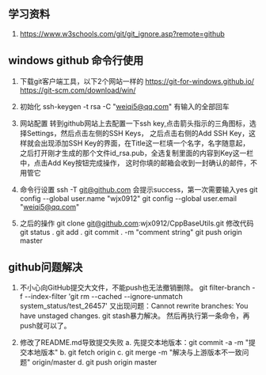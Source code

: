 ## 学习资料
1. https://www.w3schools.com/git/git_ignore.asp?remote=github

## windows github 命令行使用
1. 下载git客户端工具，以下2个网站一样的
https://git-for-windows.github.io/
https://git-scm.com/download/win/

2. 初始化
ssh-keygen -t rsa -C "weiqi5@qq.com" 有输入的全部回车

3. 网站配置
转到github网站上去配置一下ssh key,点击箭头指示的三角图标，选择Settings，然后点击左侧的SSH Keys，
之后点击右侧的Add SSH Key，这样就会出现添加SSH Key的界面，在Title这一栏填一个名字，名字随意起，
之后打开刚才生成的那个文件id_rsa.pub，全选复制里面的内容到Key这一栏中，点击Add Key按钮完成操作，
这时你填的邮箱会收到一封确认的邮件，不用管它

4. 命令行设置
ssh -T git@github.com 会提示success，第一次需要输入yes
git config --global user.name "wjx0912"
git config --global user.email "weiqi5@qq.com"

5. 之后的操作
git clone git@github.com:wjx0912/CppBaseUtils.git
修改代码
git status .
git add .
git commit . -m "comment string"
git push origin master


## github问题解决
1. 不小心向GitHub提交大文件，不能push也无法撤销删除。
    git filter-branch -f --index-filter 'git rm --cached --ignore-unmatch system_status/test_26457'
  又出现问题：Cannot rewrite branches: You have unstaged changes.
    git stash暴力解决。
    然后再执行第一条命令，再push就可以了。

2. 修改了README.md导致提交失败
    a. 先提交本地版本：git commit -a -m "提交本地版本"
    b. git fetch origin
    c. git merge -m "解决与上游版本不一致问题" origin/master
    d. git push origin master
